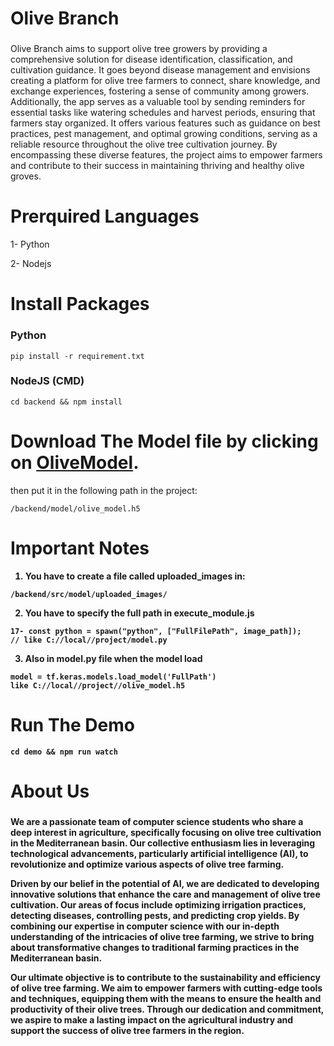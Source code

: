 # Olive Branch

###

Olive Branch aims to support olive tree growers by providing a comprehensive solution for disease identification, classification, and cultivation guidance. It goes beyond disease management and envisions creating a platform for olive tree farmers to connect, share knowledge, and exchange experiences, fostering a sense of community among growers. Additionally, the app serves as a valuable tool by sending reminders for essential tasks like watering schedules and harvest periods, ensuring that farmers stay organized. It offers various features such as guidance on best practices, pest management, and optimal growing conditions, serving as a reliable resource throughout the olive tree cultivation journey. By encompassing these diverse features, the project aims to empower farmers and contribute to their success in maintaining thriving and healthy olive groves.

###

# Prerquired Languages

1- Python

2- Nodejs

# Install Packages

### Python

```
pip install -r requirement.txt
```

### NodeJS (CMD)

```
cd backend && npm install
```

# Download The Model file by clicking on [OliveModel](https://drive.google.com/drive/folders/1e2ksL21b62zT4U-BDRvC8-vgnnJaoyQ5?usp=sharing).

then put it in the following path in the project:

```
/backend/model/olive_model.h5
```

# <b> Important Notes <b>

1. You have to create a file called uploaded_images in:

```
/backend/src/model/uploaded_images/
```

2. You have to specify the full path in execute_module.js

```
17- const python = spawn("python", ["FullFilePath", image_path]);
// like C://local//project/model.py
```

3. Also in model.py file when the model load

```
model = tf.keras.models.load_model('FullPath')
like C://local//project//olive_model.h5
```

# Run The Demo

```
cd demo && npm run watch
```

# About Us

###

We are a passionate team of computer science students who share a deep interest in agriculture, specifically focusing on olive tree cultivation in the Mediterranean basin. Our collective enthusiasm lies in leveraging technological advancements, particularly artificial intelligence (AI), to revolutionize and optimize various aspects of olive tree farming.

Driven by our belief in the potential of AI, we are dedicated to developing innovative solutions that enhance the care and management of olive tree cultivation. Our areas of focus include optimizing irrigation practices, detecting diseases, controlling pests, and predicting crop yields. By combining our expertise in computer science with our in-depth understanding of the intricacies of olive tree farming, we strive to bring about transformative changes to traditional farming practices in the Mediterranean basin.

Our ultimate objective is to contribute to the sustainability and efficiency of olive tree farming. We aim to empower farmers with cutting-edge tools and techniques, equipping them with the means to ensure the health and productivity of their olive trees. Through our dedication and commitment, we aspire to make a lasting impact on the agricultural industry and support the success of olive tree farmers in the region.

###

